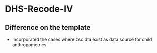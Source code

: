 # DHS-Recode-IV

## Difference on the template
+ Incorporated the cases where zsc.dta exist as data source for child anthropometrics.
